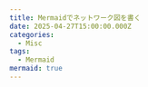 ```yaml
---
title: Mermaidでネットワーク図を書く
date: 2025-04-27T15:00:00.000Z
categories:
  - Misc
tags:
  - Mermaid
mermaid: true
---
```

